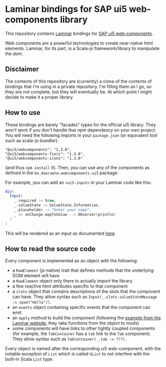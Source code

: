 # Laminar bindings for SAP ui5 web-components library

This repository contains [Laminar](https://laminar.dev/) bindings for [SAP ui5 web-components](https://sap.github.io/ui5-webcomponents/).

Web components are a powerful technologies to create near-native html elements. Laminar, for its part, is a Scala-js framework/library to manipulate the dom.

## Disclaimer

The contents of this repository are (currently) a clone of the contents of bindings that I'm using in a private repository. I'm filling them as I go, so they are not complete, but they will eventually be. At which point I might decide to make it a proper library.

## How to use

These bindings are barely "facades" types for the official ui5 library. They *won't* work if you don't handle that npm dependency on your own project. You will need the following imports in your `package.json` (or equivalent tool such as scala-js-bundler):

```
"@ui5/webcomponents": "1.3.0",
"@ui5/webcomponents-fiori": "1.3.0",
"@ui5/webcomponents-icons": "1.3.0"
```

(and thus `npm install` it). Then, you can use any of the components as defined in the `be.doeraene.webcomponents.ui5` package.

For example, you can add an `<ui5-input>` in your Laminar code like this:

```scala
div(
  Input(
    _.required := true,
    _.valueState := ValueState.Information,
    _.placeholder := "Enter your name",
    _ => onChange.mapToValue --> Observer(println)
  )
)
```

This will be rendered as an input as documented [here](https://sap.github.io/ui5-webcomponents/playground/components/Input/).

## How to read the source code

Every component is implemented as an object with the following:

- a `RawElement` (js-native) trait that defines methods that the underlying DOM element will have
- a `RawElement` object only there to actually import the library
- a few reactive html attributes specific to that component
- a `slots` object that contains descriptions of the slots that the component can have. They allow syntax such as `Input(_.slots.valueStateMessage := span("Hello"))`.
- an `events` object containing specific events that the component can emit.
- an `apply` method to build the component (following the [example from the Laminar website](https://laminar.dev/examples/web-components), they take functions from the object to mods)
- some components will have links to other tightly coupled components (for example, the `TabContainer` has a `tab` link to the `Tab` component). They allow syntax such as `TabContainer(_.tab := ???)`.

Every object is named after the corresponding ui5 web-component, with the notable exception of `List` which is called `UList` to not interfere with the built-in Scala `List` type.
